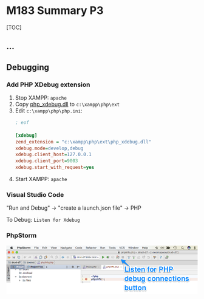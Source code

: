 # M183 Summary P3

[TOC]

## ...

## Debugging

### Add PHP XDebug extension

1. Stop XAMPP: `apache`
2. Copy [php_xdebug.dll](./summary-p3/php_xdebug.dll) to `c:\xampp\php\ext`
3. Edit `c:\xampp\php\php.ini`:
   ```ini
   ; eof

   [xdebug]
   zend_extension = "c:\xampp\php\ext\php_xdebug.dll"
   xdebug.mode=develop,debug
   xdebug.client_host=127.0.0.1
   xdebug.client_port=9003
   xdebug.start_with_request=yes
   ```
4. Start XAMPP: `apache`

### Visual Studio Code

"Run and Debug" → "create a launch.json file" → PHP

To Debug: `Listen for Xdebug`

### PhpStorm

![](res/2022-05-25-14-16-24.png)
